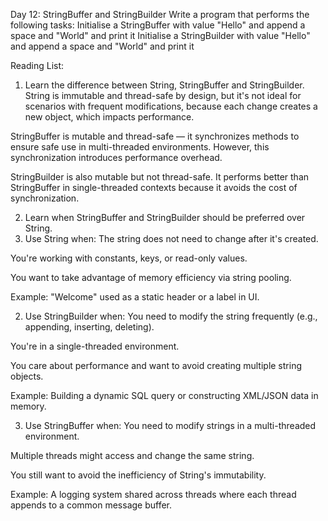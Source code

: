 Day 12: StringBuffer and StringBuilder
Write a program that performs the following tasks:
Initialise a StringBuffer with value "Hello" and append a space and "World" and print it
Initialise a StringBuilder with value "Hello" and append a space and "World" and print it

Reading List:

1. Learn the difference between String, StringBuffer and StringBuilder.
String is immutable and thread-safe by design, but it's not ideal for scenarios with frequent modifications, because each change creates a new object, which impacts performance.

StringBuffer is mutable and thread-safe — it synchronizes methods to ensure safe use in multi-threaded environments. However, this synchronization introduces performance overhead.


StringBuilder is also mutable but not thread-safe. It performs better than StringBuffer in single-threaded contexts because it avoids the cost of synchronization.


2. Learn when StringBuffer and StringBuilder should be preferred over String.
1. Use String when:
The string does not need to change after it's created.

You're working with constants, keys, or read-only values.

You want to take advantage of memory efficiency via string pooling.

Example: "Welcome" used as a static header or a label in UI.

2. Use StringBuilder when:
You need to modify the string frequently (e.g., appending, inserting, deleting).

You're in a single-threaded environment.

You care about performance and want to avoid creating multiple string objects.

Example: Building a dynamic SQL query or constructing XML/JSON data in memory.

3. Use StringBuffer when:
You need to modify strings in a multi-threaded environment.

Multiple threads might access and change the same string.

You still want to avoid the inefficiency of String's immutability.

Example: A logging system shared across threads where each thread appends to a common message buffer.